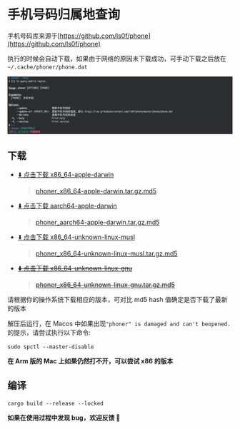# 手机号码归属地查询

手机号码库来源于[https://github.com/ls0f/phone](https://github.com/ls0f/phone)

执行的时候会自动下载，如果由于网络的原因未下载成功，可手动下载之后放在 `~/.cache/phoner/phone.dat`

![](./snapshot.png)

## 下载

- [⬇️ 点击下载 x86_64-apple-darwin](https://github.com/bujnlc8/phoner/releases/download/0.1.1/phoner_x86_64-apple-darwin.tar.gz)

  > [phoner_x86_64-apple-darwin.tar.gz.md5](https://github.com/bujnlc8/phoner/releases/download/0.1.1/phoner_x86_64-apple-darwin.tar.gz.md5)

- [⬇️ 点击下载 aarch64-apple-darwin](https://github.com/bujnlc8/phoner/releases/download/0.1.1/phoner_aarch64-apple-darwin.tar.gz)

  > [phoner_aarch64-apple-darwin.tar.gz.md5](https://github.com/bujnlc8/phoner/releases/download/0.1.1/phoner_aarch64-apple-darwin.tar.gz.md5)

- [⬇️ 点击下载 x86_64-unknown-linux-musl](https://github.com/bujnlc8/phoner/releases/download/0.1.1/phoner_x86_64-unknown-linux-musl.tar.gz)

  > [phoner_x86_64-unknown-linux-musl.tar.gz.md5](https://github.com/bujnlc8/phoner/releases/download/0.1.1/phoner_x86_64-unknown-linux-musl.tar.gz.md5)

- ~~[⬇️ 点击下载 x86_64-unknown-linux-gnu](https://github.com/bujnlc8/phoner/releases/download/0.1.1/phoner_x86_64-unknown-linux-gnu.tar.gz)~~

  > ~~[phoner_x86_64-unknown-linux-gnu.tar.gz.md5](https://github.com/bujnlc8/phoner/releases/download/0.1.1/phoner_x86_64-unknown-linux-gnu.tar.gz.md5)~~

请根据你的操作系统下载相应的版本，可对比 md5 hash 值确定是否下载了最新的版本

解压后运行，在 Macos 中如果出现`"phoner" is damaged and can't beopened.`的提示，请尝试执行以下命令:

```
sudo spctl --master-disable
```

**在 Arm 版的 Mac 上如果仍然打不开，可以尝试 x86 的版本**

## 编译

```
cargo build --release --locked
```

**如果在使用过程中发现 bug，欢迎反馈 👏**
